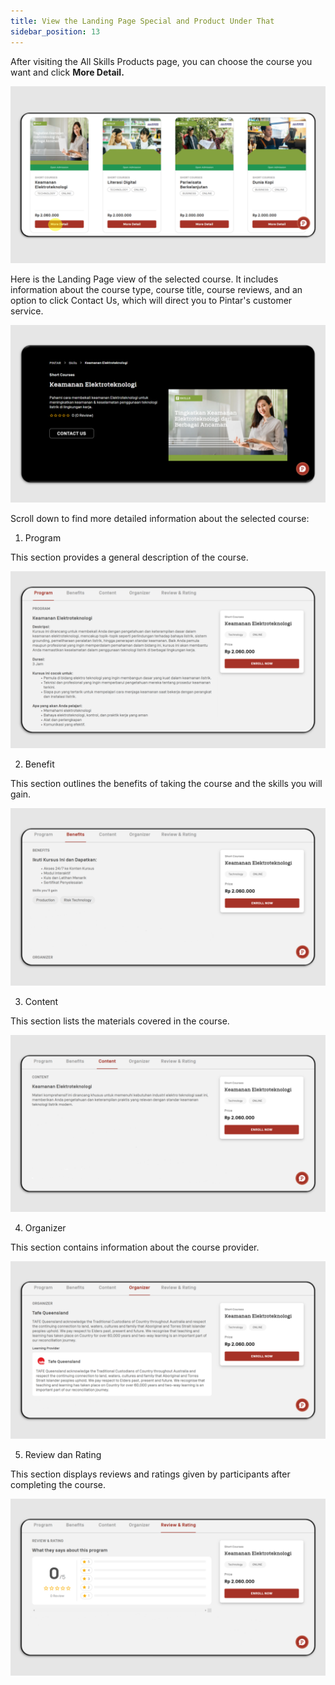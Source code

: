 ```yaml
---
title: View the Landing Page Special and Product Under That
sidebar_position: 13
---
```

After visiting the All Skills Products page, you can choose the course you want and click **More Detail.**

![](/img/landing-page-eng_1.png)

Here is the Landing Page view of the selected course. It includes information about the course type, course title, course reviews, and an option to click Contact Us, which will direct you to Pintar's customer service.

![](/img/landing-page-eng_2.png)

Scroll down to find more detailed information about the selected course:

1. Program

This section provides a general description of the course.

![](/img/landing-page-eng_3.png)

2. Benefit

This section outlines the benefits of taking the course and the skills you will gain.

![](/img/landing-page-eng_4.png)

3. Content

This section lists the materials covered in the course.

![](/img/landing-page-eng_5.png)

4. Organizer

This section contains information about the course provider.

![](/img/landing-page-eng_6.png)

5. Review dan Rating

This section displays reviews and ratings given by participants after completing the course.

![](/img/landing-page-eng_7.png)
